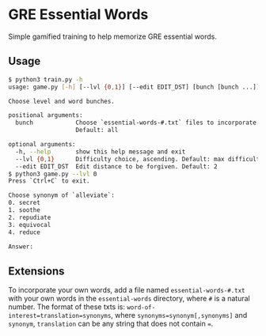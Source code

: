 # GRE Essential Words

Simple gamified training to help memorize GRE essential words.

## Usage

```bash
$ python3 train.py -h
usage: game.py [-h] [--lvl {0,1}] [--edit EDIT_DST] [bunch [bunch ...]]

Choose level and word bunches.

positional arguments:
  bunch            Choose `essential-words-#.txt` files to incorporate.
                   Default: all

optional arguments:
  -h, --help       show this help message and exit
  --lvl {0,1}      Difficulty choice, ascending. Default: max difficulty
  --edit EDIT_DST  Edit distance to be forgiven. Default: 2
$ python3 game.py --lvl 0
Press `Ctrl+C` to exit.

Choose synonym of `alleviate`:
0. secret
1. soothe
2. repudiate
3. equivocal
4. reduce

Answer:
```

## Extensions

To incorporate your own words, add a file named `essential-words-#.txt`
with your own words in the `essential-words` directory, where `#` is a natural number.
The format of these txts is: `word-of-interest=translation=synonyms`, where `synonyms=synonym[,synonyms]`
and `synonym`, `translation` can be any string that does not contain `=`.
